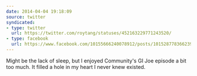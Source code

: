 ```yaml
---
date: 2014-04-04 19:18:09
source: twitter
syndicated:
- type: twitter
  url: https://twitter.com/roytang/statuses/452163229771243520/
- type: facebook
  url: https://www.facebook.com/10155666240078912/posts/10152877836623912
---
```


Might be the lack of sleep, but I enjoyed Community's GI Joe episode a bit too much. It filled a hole in my heart I never knew existed.